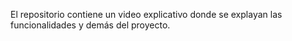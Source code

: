 <p align="center" >
     
</p>

El repositorio contiene un video explicativo donde se explayan las funcionalidades y demás del proyecto.

<p align="center" >
     
</p></br>